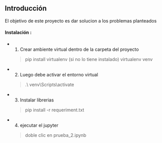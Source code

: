 ## Introducción

El objetivo de este proyecto es dar solucion a los problemas planteados

#### Instalación :

* 1. Crear ambiente virtual dentro de la carpeta del proyecto

  > pip install virtualenv (si no lo tiene instalado)
  > virtualenv venv
  >
* 2. Luego debe activar el entorno virtual

  > .\ venv\Scripts\activate
  >
* 3. Instalar librerias

  > pip install -r requeriment.txt
  >

* 4. ejecutar el jupyter

  > doble clic en prueba_2.ipynb
  >



